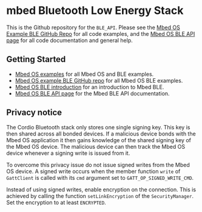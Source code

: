# mbed Bluetooth Low Energy Stack

This is the Github repository for the `BLE_API`. Please see the [Mbed OS Example BLE GitHub Repo](https://github.com/ARMmbed/mbed-os-example-ble) for all code examples, and the [Mbed OS BLE API page](https://os.mbed.com/docs/latest/apis/bluetooth.html) for all code documentation and general help.

## Getting Started

* [Mbed OS examples](https://os.mbed.com/teams/mbed-os-examples/) for all Mbed OS and BLE examples.
* [Mbed OS example BLE GitHub repo](https://github.com/ARMmbed/mbed-os-example-ble) for all Mbed OS BLE examples.
* [Mbed OS BLE introduction](https://os.mbed.com/docs/latest/apis/ble.html) for an introduction to Mbed BLE.
* [Mbed OS BLE API page](https://os.mbed.com/docs/latest/apis/bluetooth.html) for the Mbed BLE API documentation.

## Privacy notice

The Cordio Bluetooth stack only stores one single signing key. This key is then 
shared across all bonded devices. If a malicious device bonds with the Mbed OS 
application it then gains knowledge of the shared signing key of the Mbed OS device. 
The malicious device can then track the Mbed OS device whenever a signing write 
is issued from it. 

To overcome this privacy issue do not issue signed writes from the Mbed OS device.
A signed write occurs when the member function `write` of `GattClient` is called 
with its `cmd` argument set to `GATT_OP_SIGNED_WRITE_CMD`.

Instead of using signed writes, enable encryption on the connection. This is achieved
 by calling the function `setLinkEncryption` of the `SecurityManager`. Set the encryption 
to at least `ENCRYPTED`. 